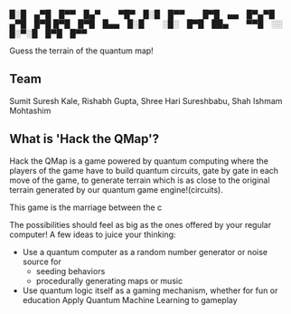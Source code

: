 
█░█ ▄▀█ █▀▀ █▄▀   ▀█▀ █░█ █▀▀   █▀█ ▄▄ █▀▄▀█ ▄▀█ █▀█
█▀█ █▀█ █▄▄ █░█   ░█░ █▀█ ██▄   ▀▀█ ░░ █░▀░█ █▀█ █▀▀


Guess the terrain of the quantum map!

## Team

Sumit Suresh Kale, Rishabh Gupta, Shree Hari Sureshbabu, Shah Ishmam Mohtashim

## What is 'Hack the QMap'? 
Hack the QMap is a game powered by quantum computing where the players of the game have to build quantum circuits, gate by gate in each move of the game, to generate terrain which is as close to the original terrain generated by our quantum game engine!(circuits).

This game is the marriage between the c

The possibilities should feel as big as the ones offered by your regular computer! A few ideas to juice your thinking:
* Use a quantum computer as a random number generator or noise source for
  - seeding behaviors
  - procedurally generating maps or music
* Use quantum logic itself as a gaming mechanism, whether for fun or education
Apply Quantum Machine Learning to gameplay




